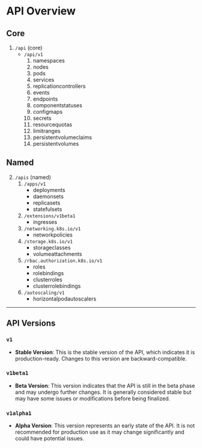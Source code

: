 # API Overview

## Core
1. `/api` (core)
   - `/api/v1`
     1. namespaces
     2. nodes
     3. pods
     4. services
     5. replicationcontrollers
     6. events
     7. endpoints
     8. componentstatuses
     9. configmaps
     10. secrets
     11. resourcequotas
     12. limitranges
     13. persistentvolumeclaims
     14. persistentvolumes

## Named
2. `/apis` (named)
   1. `/apps/v1`
      - deployments
      - daemonsets
      - replicasets
      - statefulsets
   2. `/extensions/v1beta1`
      - ingresses
   3. `/networking.k8s.io/v1`
      - networkpolicies
   4. `/storage.k8s.io/v1`
      - storageclasses
      - volumeattachments
   5. `/rbac.authorization.k8s.io/v1`
      - roles
      - rolebindings
      - clusterroles
      - clusterrolebindings
   6. `/autoscaling/v1`
      - horizontalpodautoscalers

---

## API Versions

### `v1`
- **Stable Version**: This is the stable version of the API, which indicates it is production-ready. Changes to this version are backward-compatible.

### `v1beta1`
- **Beta Version**: This version indicates that the API is still in the beta phase and may undergo further changes. It is generally considered stable but may have some issues or modifications before being finalized.

### `v1alpha1`
- **Alpha Version**: This version represents an early state of the API. It is not recommended for production use as it may change significantly and could have potential issues.
